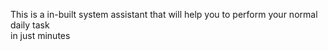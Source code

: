 This is a in-built system assistant that will help you to perform your normal daily task<br> in just minutes<br>
